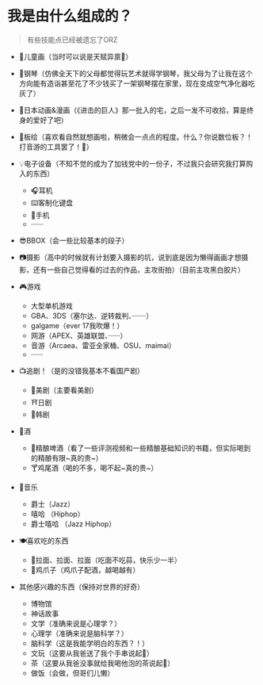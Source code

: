 # 我是由什么组成的？

>  有些技能点已经被遗忘了ORZ

+ 🎨儿童画（当时可以说是天赋异禀👀）
+ 🎹钢琴（仿佛全天下的父母都觉得玩艺术就得学钢琴，我父母为了让我在这个方向能有造诣甚至花了不少钱买了一架钢琴摆在家里，现在变成空气净化器吃灰了）
+ 🍡日本动画&漫画（《进击的巨人》那一批入的宅，之后一发不可收拾，算是终身的爱好了吧）
+ 🎨板绘（喜欢看自然就想画啦，稍微会一点点的程度。什么？你说数位板？！打音游的工具罢了！🤪）
+ 💡电子设备（不知不觉的成为了加钱党中的一份子，不过我只会研究我打算购入的东西）

  + 🎧耳机
  + ⌨️客制化键盘
  + 📱手机
  + ······
+ 😎BBOX（会一些比较基本的段子）
+ 📷摄影（高中的时候就有计划要入摄影的坑，说到底是因为懒得画画才想摄影，还有一些自己觉得看的过去的作品，主攻街拍）（目前主攻黑白胶片）
+ 🎮游戏

  + 大型单机游戏
  + GBA、3DS（塞尔达、逆转裁判、·······）
  + galgame（ever 17我吹爆！）
  + 网游（APEX、英雄联盟、······）
  + 音游（Arcaea、雷亚全家桶、OSU、maimai）
  + ······
+ 📺追剧！（是的没错我基本不看国产剧）

  + 🗽美剧（主要看美剧）
  + ⛩️日剧
  + 👩韩剧
+ 🍻酒

  + 🍺精酿啤酒（看了一些评测视频和一些精酿基础知识的书籍，但实际喝到的精酿有限~真的贵~）
  + 🍸鸡尾酒（喝的不多，喝不起~真的贵~）
+ 🎵音乐
  + 爵士（Jazz）
  + 嘻哈 （Hiphop）
  + 爵士嘻哈 （Jazz Hiphop）
+ 🍽️喜欢吃的东西

  + 🍜拉面、拉面、拉面（吃面不吃蒜，快乐少一半）
  + 🐔鸡爪子（鸡爪子配酒，越喝越有）
+ 其他感兴趣的东西（保持对世界的好奇）

  + 博物馆
  + 神话故事
  + 文学（准确来说是心理学？）
  + 心理学（准确来说是脑科学？）
  + 脑科学（这是我能学明白的东西？！）
  + 文玩（这要从我爸送了我个手串说起🍵）
  + 茶（这要从我爸没事就给我喝他泡的茶说起🍵）
  + 做饭（会做，但哥们儿懒）
